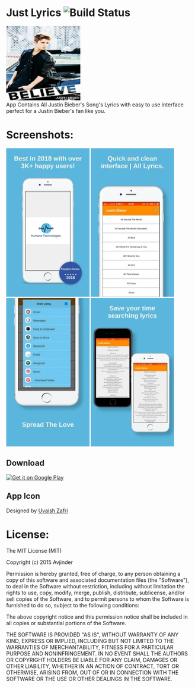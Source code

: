 # Just Lyrics ![Build Status](https://travis-ci.org/avjinder/Minimal-Todo.svg?branch=master)

<img src="https://github.com/uvaishzafri/JustinBieber2/blob/master/unnamed.webp" height="200px"/> <br>
App Contains All Justin Bieber's Song's Lyrics with easy to use interface perfect for a Justin Bieber's fan like you.


# Screenshots:
<a><img src="https://github.com/uvaishzafri/JustinBieber2/blob/master/unnamed%20(1).webp" height="400px"/></a>
<img src="https://github.com/uvaishzafri/JustinBieber2/blob/master/unnamed%20(2).webp" height="400px"/>
<img src="https://github.com/uvaishzafri/JustinBieber2/blob/master/unnamed%20(3).webp" height="400px"/>
<img src="https://github.com/uvaishzafri/JustinBieber2/blob/master/unnamed%20(4).webp" height="400px"/>

## Download
<a href="https://play.google.com/store/apps/details?id=com.humane.JustinBelieber.justinbieber.new">
<img alt="Get it on Google Play" src="https://play.google.com/intl/en_us/badges/images/apps/en-play-badge.png" height="50px"/></a>




## App Icon
Designed by [Uvaish Zafri](uvaishzafr1@gmail.com)



# License:
The MIT License (MIT)

Copyright (c) 2015 Avjinder

Permission is hereby granted, free of charge, to any person obtaining a copy
of this software and associated documentation files (the "Software"), to deal
in the Software without restriction, including without limitation the rights
to use, copy, modify, merge, publish, distribute, sublicense, and/or sell
copies of the Software, and to permit persons to whom the Software is
furnished to do so, subject to the following conditions:

The above copyright notice and this permission notice shall be included in all
copies or substantial portions of the Software.

THE SOFTWARE IS PROVIDED "AS IS", WITHOUT WARRANTY OF ANY KIND, EXPRESS OR
IMPLIED, INCLUDING BUT NOT LIMITED TO THE WARRANTIES OF MERCHANTABILITY,
FITNESS FOR A PARTICULAR PURPOSE AND NONINFRINGEMENT. IN NO EVENT SHALL THE
AUTHORS OR COPYRIGHT HOLDERS BE LIABLE FOR ANY CLAIM, DAMAGES OR OTHER
LIABILITY, WHETHER IN AN ACTION OF CONTRACT, TORT OR OTHERWISE, ARISING FROM,
OUT OF OR IN CONNECTION WITH THE SOFTWARE OR THE USE OR OTHER DEALINGS IN THE
SOFTWARE.
